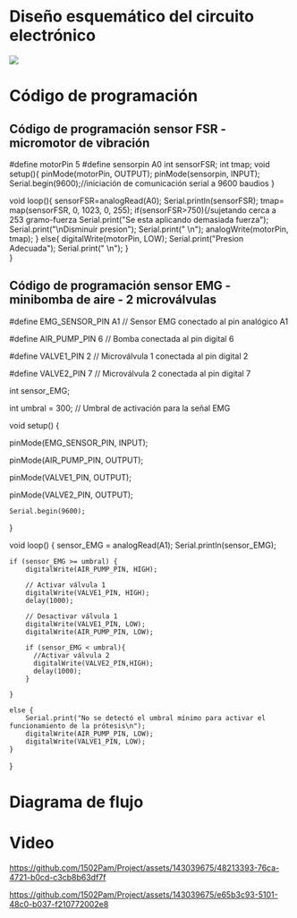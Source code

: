 <h1> Diseño esquemático del circuito electrónico </h1> 

<image src ="https://github.com/1502Pam/Project/blob/main/Im%C3%A1genes/Esquema_electronico_actualizado.png"> 

<h1> Código de programación </h1> 

## Código de programación sensor FSR - micromotor de vibración

#define motorPin 5
#define sensorpin A0
int sensorFSR;
int tmap;
void setup(){
 pinMode(motorPin, OUTPUT);
 pinMode(sensorpin, INPUT);
 Serial.begin(9600);//iniciación de comunicación serial a 9600 baudios
}

void loop(){
 sensorFSR=analogRead(A0);
 Serial.println(sensorFSR);
 tmap= map(sensorFSR, 0, 1023, 0, 255);
 if(sensorFSR>750){/sujetando cerca a 253 gramo-fuerza
 	Serial.print("Se esta aplicando demasiada fuerza");
	Serial.print("\nDisminuir presion");
 	Serial.print(" \n");
   	analogWrite(motorPin, tmap);
  }
 else{
   digitalWrite(motorPin, LOW);
   	Serial.print("Presion Adecuada");
 	Serial.print(" \n");
  }   
}

## Código de programación sensor EMG - minibomba de aire - 2 microválvulas

#define EMG_SENSOR_PIN A1         // Sensor EMG conectado al pin analógico A1 <p>
#define AIR_PUMP_PIN 6            // Bomba conectada al pin digital 6 <p>
#define VALVE1_PIN 2              // Microválvula 1 conectada al pin digital 2 <p>
#define VALVE2_PIN 7              // Microválvula 2 conectada al pin digital 7 <p>

int sensor_EMG; <p>
int umbral = 300;                 // Umbral de activación para la señal EMG <p>

void setup() { <p>
    pinMode(EMG_SENSOR_PIN, INPUT); <p>
    pinMode(AIR_PUMP_PIN, OUTPUT); <p>
    pinMode(VALVE1_PIN, OUTPUT); <p>
    pinMode(VALVE2_PIN, OUTPUT); <p>

    Serial.begin(9600);
}

void loop() {
    sensor_EMG = analogRead(A1);
    Serial.println(sensor_EMG);

    if (sensor_EMG >= umbral) {
        digitalWrite(AIR_PUMP_PIN, HIGH);

        // Activar válvula 1
        digitalWrite(VALVE1_PIN, HIGH);
        delay(1000);

        // Desactivar válvula 1
        digitalWrite(VALVE1_PIN, LOW);
        digitalWrite(AIR_PUMP_PIN, LOW);

        if (sensor_EMG < umbral){
          //Activar válvula 2
          digitalWrite(VALVE2_PIN,HIGH);
          delay(1000);
        }

    } 
    
    else {
        Serial.print("No se detectó el umbral mínimo para activar el funcionamiento de la prótesis\n");
        digitalWrite(AIR_PUMP_PIN, LOW);
        digitalWrite(VALVE1_PIN, LOW);
    }

}





<h1> Diagrama de flujo </h1> 


<h1> Video </h1> 

https://github.com/1502Pam/Project/assets/143039675/48213393-76ca-4721-b0cd-c3cb8b63df7f

https://github.com/1502Pam/Project/assets/143039675/e65b3c93-5101-48c0-b037-f210772002e8

